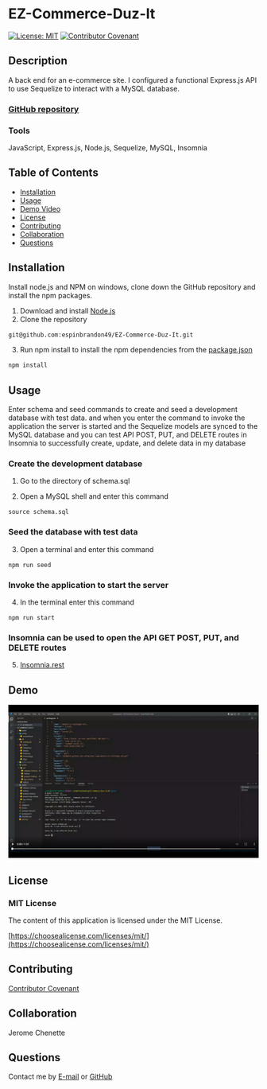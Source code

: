 # EZ-Commerce-Duz-It
[![License: MIT](https://img.shields.io/badge/License-MIT-yellow.svg)](https://opensource.org/licenses/MIT)
[![Contributor Covenant](https://img.shields.io/badge/Contributor%20Covenant-2.1-4baaaa.svg)](code_of_conduct.md)

## Description 
A back end for an e-commerce site.  I configured a functional Express.js API to use Sequelize to interact with a MySQL database. 

### [GitHub repository](https://github.com/espinbrandon49/EZ-Commerce-Duz-It)

### Tools
JavaScript, Express.js, Node.js, Sequelize, MySQL, Insomnia

## Table of Contents 
  * [Installation](#installation)
  * [Usage](#usage)
  * [Demo Video](#demo)
  * [License](#license)
  * [Contributing](#contributing)
  * [Collaboration](#collaboration)
  * [Questions](#questions)
  
## Installation

Install node.js and NPM on windows, clone down the GitHub repository and install the npm packages.
1. Download and install [Node.js](https://nodejs.org/en/download/)
2. Clone the repository
```bash
git@github.com:espinbrandon49/EZ-Commerce-Duz-It.git
```
3. Run npm install to install the npm dependencies from the [package.json](./package.json)
```bash
npm install
```

## Usage 
Enter schema and seed commands to create and seed a development database with test data.
and when you enter the command to invoke the application the server is started and the Sequelize models are synced to the MySQL database and you can test API POST, PUT, and DELETE routes in Insomnia to successfully create, update, and delete data in my database

### Create the development database
1. Go to the directory of schema.sql

2. Open a MySQL shell and enter this command
```
source schema.sql
```
### Seed the database with test data
3. Open a terminal and enter this command
```
npm run seed
```
### Invoke the application to start the server
4. In the terminal enter this command
```
npm run start
```
### Insomnia can be used to open the API GET POST, PUT, and DELETE routes
5. [Insomnia.rest](https://docs.insomnia.rest/)

## Demo
[![A video thumbnail shows the command-line employee management application with a play button overlaying the view.](./assets/demo-video-screenshot.png)](https://user-images.githubusercontent.com/102924713/183825504-21e138a0-ba69-4317-9bcd-b6e22738b4e6.mp4)

## License 

### MIT License 
The content of this application is licensed under the MIT License. 

[https://choosealicense.com/licenses/mit/](https://choosealicense.com/licenses/mit/) 

## Contributing 
[Contributor Covenant](https://www.contributor-covenant.org/)

## Collaboration
Jerome Chenette

## Questions 

Contact me by [E-mail](mailto:portfoliolinkemail@gmail.com) or [GitHub](https://github.com/espinbrandon49)
